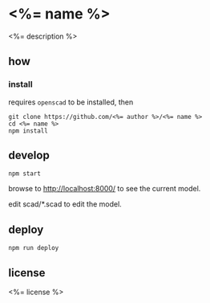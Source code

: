 # <%= name %>

<%= description %>

## how

### install

requires `openscad` to be installed, then

```
git clone https://github.com/<%= author %>/<%= name %>
cd <%= name %>
npm install
```

## develop

```
npm start
```

browse to <http://localhost:8000/> to see the current model.

edit scad/*.scad to edit the model.

## deploy

```
npm run deploy
```

## license

<%= license %>
